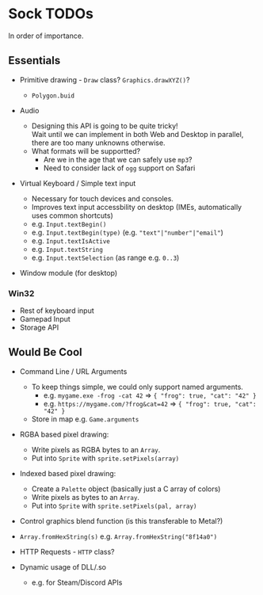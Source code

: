 
# Sock TODOs

In order of importance.

## Essentials

* Primitive drawing - `Draw` class? `Graphics.drawXYZ()`?
  * `Polygon.buid`

* Audio
	* Designing this API is going to be quite tricky!  
	  Wait until we can implement in both Web and Desktop in parallel, there are
	  too many unknowns otherwise.
	* What formats will be supportted?
		* Are we in the age that we can safely use `mp3`?
		* Need to consider lack of `ogg` support on Safari

* Virtual Keyboard / Simple text input
	* Necessary for touch devices and consoles.
	* Improves text input accessbility on desktop (IMEs, automatically uses common shortcuts)
	* e.g. `Input.textBegin()`
	* e.g. `Input.textBegin(type)` (e.g. `"text"|"number"|"email"`)
	* e.g. `Input.textIsActive`
	* e.g. `Input.textString`
	* e.g. `Input.textSelection` (as range e.g. `0..3`)

* Window module (for desktop)

### Win32

* Rest of keyboard input
* Gamepad Input
* Storage API


## Would Be Cool

* Command Line / URL Arguments
	* To keep things simple, we could only support named arguments.
		* e.g. `mygame.exe -frog -cat 42` => `{ "frog": true, "cat": "42" }`
		* e.g. `https://mygame.com/?frog&cat=42` => `{ "frog": true, "cat": "42" }`
	* Store in map e.g. `Game.arguments`

* RGBA based pixel drawing:
	* Write pixels as RGBA bytes to an `Array`.
	* Put into `Sprite` with `sprite.setPixels(array)`

* Indexed based pixel drawing:
	* Create a `Palette` object (basically just a C array of colors)
	* Write pixels as bytes to an `Array`.
	* Put into `Sprite` with `sprite.setPixels(pal, array)`

* Control graphics blend function (is this transferable to Metal?)

* `Array.fromHexString(s)` e.g. `Array.fromHexString("8f14a0")`

* HTTP Requests - `HTTP` class?

* Dynamic usage of DLL/.so
	* e.g. for Steam/Discord APIs
